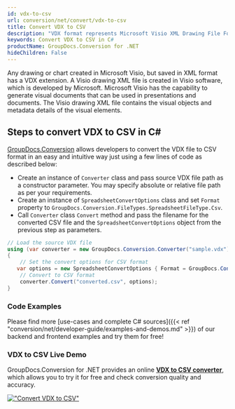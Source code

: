 ```yaml
---
id: vdx-to-csv
url: conversion/net/convert/vdx-to-csv
title: Convert VDX to CSV
description: "VDX format represents Microsoft Visio XML Drawing File Format with .vdx extension. Learn how to convert VDX to CSV file programmatically in C# language using GroupDocs.Conversion for .NET library."
keywords: Convert VDX to CSV in C#
productName: GroupDocs.Conversion for .NET
hideChildren: False
---
```


Any drawing or chart created in Microsoft Visio, but saved in XML format has a VDX extension. A Visio drawing XML file is created in Visio software, which is developed by Microsoft. Microsoft Visio has the capability to generate visual documents that can be used in presentations and documents. The Visio drawing XML file contains the visual objects and metadata details of the visual elements.

## Steps to convert VDX to CSV in C#

[GroupDocs.Conversion](https://products.groupdocs.com/conversion/net) allows developers to convert the VDX file to CSV format in an easy and intuitive way just using a few lines of code as described below:

* Create an instance of `Converter` class and pass source VDX file path as a constructor parameter. You may specify absolute or relative file path as per your requirements. 
* Create an instance of `SpreadsheetConvertOptions` class and set `Format` property to `GroupDocs.Conversion.FileTypes.SpreadsheetFileType.Csv`.
* Call `Converter` class `Convert` method and pass the filename for the converted CSV file and the `SpreadsheetConvertOptions` object from the previous step as parameters.

```csharp
// Load the source VDX file
using (var converter = new GroupDocs.Conversion.Converter("sample.vdx"))
{
    // Set the convert options for CSV format
   var options = new SpreadsheetConvertOptions { Format = GroupDocs.Conversion.FileTypes.SpreadsheetFileType.Csv };
    // Convert to CSV format
    converter.Convert("converted.csv", options);
}
```

### Code Examples

Please find more [use-cases and complete C# sources]({{< ref "conversion/net/developer-guide/examples-and-demos.md" >}}) of our backend and frontend examples and try them for free!

### VDX to CSV Live Demo

GroupDocs.Conversion for .NET provides an online [**VDX to CSV converter**](https://products.groupdocs.app/conversion/vdx-to-csv), which allows you to try it for free and check conversion quality and accuracy.

[!["Convert VDX to CSV"](conversion/net/images/convert-to-csv/convert-vdx-to-csv.png)](https://products.groupdocs.app/conversion/vdx-to-csv)